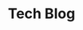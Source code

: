---
layout: archive
permalink: /techblog/
title: "Tech Blog"
author_profile: true
excerpt: Moving towards an optimal understanding of math, computer vision, and everything-learning!
header:
  overlay_image: "/images/character_detection.jpg"
  caption: "Photo credit: [](https://www.alibabacloud.com/blog/deep-learning-vs-machine-learning-vs-pattern-recognition_207110)"
#   actions:
#     - label: "More Info"
#       url: "https://unsplash.com"
# header:
#     image: "/images/dsh.jpg"
---